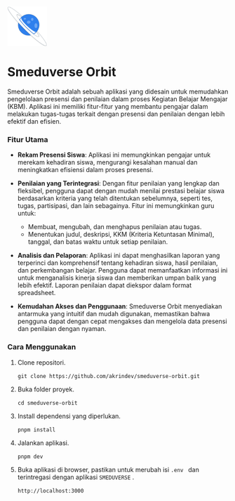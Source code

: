 <img src="public/orbit.png" alt="Smeduverse Orbit" width="90" height="90">

# Smeduverse Orbit

Smeduverse Orbit adalah sebuah aplikasi yang didesain untuk memudahkan pengelolaan presensi dan penilaian dalam proses Kegiatan Belajar Mengajar (KBM). Aplikasi ini memiliki fitur-fitur yang membantu pengajar dalam melakukan tugas-tugas terkait dengan presensi dan penilaian dengan lebih efektif dan efisien.

### Fitur Utama

- **Rekam Presensi Siswa**: Aplikasi ini memungkinkan pengajar untuk merekam kehadiran siswa, mengurangi kesalahan manual dan meningkatkan efisiensi dalam proses presensi.

- **Penilaian yang Terintegrasi**: Dengan fitur penilaian yang lengkap dan fleksibel, pengguna dapat dengan mudah menilai prestasi belajar siswa berdasarkan kriteria yang telah ditentukan sebelumnya, seperti tes, tugas, partisipasi, dan lain sebagainya. Fitur ini memungkinkan guru untuk:
  - Membuat, mengubah, dan menghapus penilaian atau tugas.
  - Menentukan judul, deskripsi, KKM (Kriteria Ketuntasan Minimal), tanggal, dan batas waktu untuk setiap penilaian.

- **Analisis dan Pelaporan**: Aplikasi ini dapat menghasilkan laporan yang terperinci dan komprehensif tentang kehadiran siswa, hasil penilaian, dan perkembangan belajar. Pengguna dapat memanfaatkan informasi ini untuk menganalisis kinerja siswa dan memberikan umpan balik yang lebih efektif. Laporan penilaian dapat diekspor dalam format spreadsheet.

- **Kemudahan Akses dan Penggunaan**: Smeduverse Orbit menyediakan antarmuka yang intuitif dan mudah digunakan, memastikan bahwa pengguna dapat dengan cepat mengakses dan mengelola data presensi dan penilaian dengan nyaman.

### Cara Menggunakan

1. Clone repositori.
   ```shell
   git clone https://github.com/akrindev/smeduverse-orbit.git
   ```

2. Buka folder proyek.
   ```shell
   cd smeduverse-orbit
   ```

3. Install dependensi yang diperlukan.
   ```shell
   pnpm install
   ```

4. Jalankan aplikasi.
   ```shell
   pnpm dev
   ```

5. Buka aplikasi di browser, pastikan untuk merubah isi `.env ` dan terintregasi dengan aplikasi `SMEDUVERSE` .
   ```shell
   http://localhost:3000
   ```
